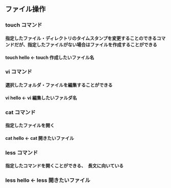 ## ファイル操作
### touch  コマンド
#### 指定したファイル・ディレクトリのタイムスタンプを変更することのできるコマンドだが、指定したファイルがない場合はファイルを作成することができる
#### touch hello   ←   touch 作成したいファイル名
### vi コマンド
#### 選択したフォルダ・ファイルを編集することができる
#### vi hello   ←   vi 編集したいファルダ名
### cat コマンド
#### 指定したファイルを開く
#### cat hello   ←   cat 開きたいファイル
### less コマンド
#### 指定したコマンドを開くことができる、　長文に向いている
### less hello   ←   less 開きたいファイル
